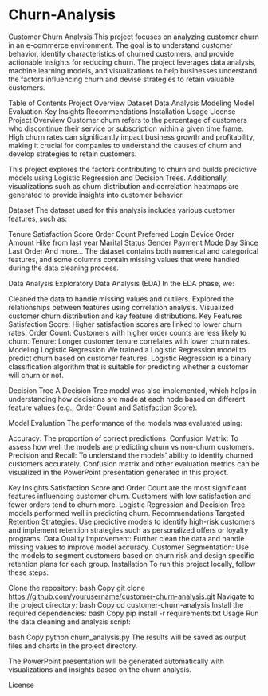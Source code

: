 # Churn-Analysis
Customer Churn Analysis
This project focuses on analyzing customer churn in an e-commerce environment. The goal is to understand customer behavior, identify characteristics of churned customers, and provide actionable insights for reducing churn. The project leverages data analysis, machine learning models, and visualizations to help businesses understand the factors influencing churn and devise strategies to retain valuable customers.

Table of Contents
Project Overview
Dataset
Data Analysis
Modeling
Model Evaluation
Key Insights
Recommendations
Installation
Usage
License
Project Overview
Customer churn refers to the percentage of customers who discontinue their service or subscription within a given time frame. High churn rates can significantly impact business growth and profitability, making it crucial for companies to understand the causes of churn and develop strategies to retain customers.

This project explores the factors contributing to churn and builds predictive models using Logistic Regression and Decision Trees. Additionally, visualizations such as churn distribution and correlation heatmaps are generated to provide insights into customer behavior.

Dataset
The dataset used for this analysis includes various customer features, such as:

Tenure
Satisfaction Score
Order Count
Preferred Login Device
Order Amount Hike from last year
Marital Status
Gender
Payment Mode
Day Since Last Order
And more...
The dataset contains both numerical and categorical features, and some columns contain missing values that were handled during the data cleaning process.

Data Analysis
Exploratory Data Analysis (EDA)
In the EDA phase, we:

Cleaned the data to handle missing values and outliers.
Explored the relationships between features using correlation analysis.
Visualized customer churn distribution and key feature distributions.
Key Features
Satisfaction Score: Higher satisfaction scores are linked to lower churn rates.
Order Count: Customers with higher order counts are less likely to churn.
Tenure: Longer customer tenure correlates with lower churn rates.
Modeling
Logistic Regression
We trained a Logistic Regression model to predict churn based on customer features. Logistic Regression is a binary classification algorithm that is suitable for predicting whether a customer will churn or not.

Decision Tree
A Decision Tree model was also implemented, which helps in understanding how decisions are made at each node based on different feature values (e.g., Order Count and Satisfaction Score).

Model Evaluation
The performance of the models was evaluated using:

Accuracy: The proportion of correct predictions.
Confusion Matrix: To assess how well the models are predicting churn vs non-churn customers.
Precision and Recall: To understand the models' ability to identify churned customers accurately.
Confusion matrix and other evaluation metrics can be visualized in the PowerPoint presentation generated in this project.

Key Insights
Satisfaction Score and Order Count are the most significant features influencing customer churn.
Customers with low satisfaction and fewer orders tend to churn more.
Logistic Regression and Decision Tree models performed well in predicting churn.
Recommendations
Targeted Retention Strategies: Use predictive models to identify high-risk customers and implement retention strategies such as personalized offers or loyalty programs.
Data Quality Improvement: Further clean the data and handle missing values to improve model accuracy.
Customer Segmentation: Use the models to segment customers based on churn risk and design specific retention plans for each group.
Installation
To run this project locally, follow these steps:

Clone the repository:
bash
Copy
git clone https://github.com/yourusername/customer-churn-analysis.git
Navigate to the project directory:
bash
Copy
cd customer-churn-analysis
Install the required dependencies:
bash
Copy
pip install -r requirements.txt
Usage
Run the data cleaning and analysis script:

bash
Copy
python churn_analysis.py
The results will be saved as output files and charts in the project directory.

The PowerPoint presentation will be generated automatically with visualizations and insights based on the churn analysis.

License
